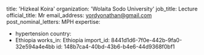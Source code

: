 title: 'Hizkeal Koira'
organization: 'Wolaita Sodo University'
job_title: Lecture
official_title: Mr
email_address: yordyonathan@gmail.com
post_nominal_letters: MPH
expertise:
  - hypertension
country:
  - Ethiopia
works_in: Ethiopia
import_id: 8441d1d6-7f0e-442b-9fa0-32e594a4e4bb
id: 148b7ca4-40bd-43b6-b4e6-44d9368f0bf1
